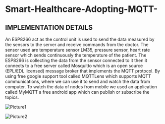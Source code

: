 # Smart-Healthcare-Adopting-MQTT-

## IMPLEMENTATION DETAILS
An ESP8266 act as the control unit is used to send the data measured by the sensors to the server and receive commands from the doctor. The sensor used are temperature sensor LM35, pressure sensor, heart rate sensor which sends continuously the temperature of the patient. The ESP8266 is collecting the data from the sensor connected to it then it connects to a free server called Mosquitto which is an open source (EPL/EDL licensed) message broker that implements the MQTT protocol. By using free google support tool called MQTTLens which supports MQTT communications, where we can use it to send and watch the data from computer. To watch the data of nodes from mobile we used an application called MyMQTT a free android app which can publish or subscribe the topics.

![Picture1](https://github.com/Ahmed00Gaber/Smart-Healthcare-Adopting-MQTT-/assets/113920593/b7633e98-27fe-4612-b6f7-d5d0ae8ea9c1)

![Picture2](https://github.com/Ahmed00Gaber/Smart-Healthcare-Adopting-MQTT-/assets/113920593/7735c10f-97a3-4173-bbc8-c5e481785d10)
